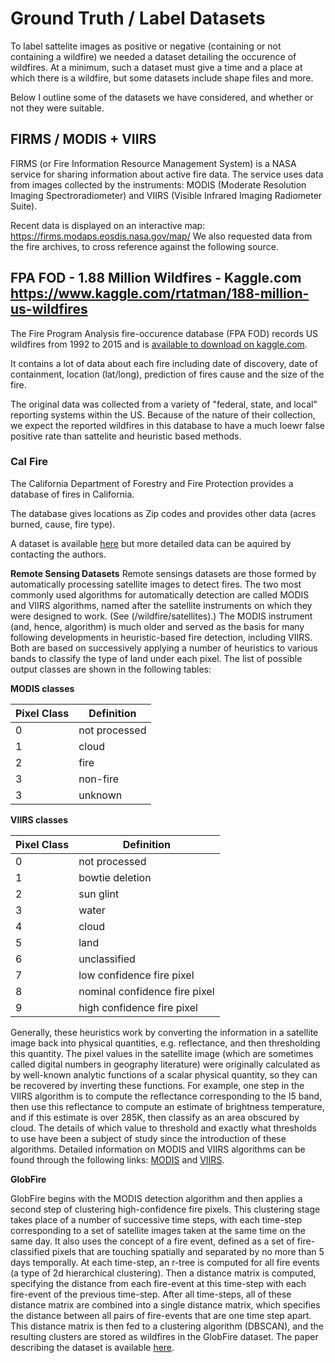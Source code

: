 # Ground Truth / Label Datasets

To label sattelite images as positive or negative (containing or not containing a wildfire) we needed a dataset detailing the occurence of wildfires.
At a minimum, such a dataset must give a time and a place at which there is a wildfire, but some datasets include shape files and more.

Below I outline some of the datasets we have considered, and whether or not they were suitable.


## FIRMS / MODIS + VIIRS

FIRMS (or Fire Information Resource Management System) is a NASA service for sharing information about active fire data.
The service uses data from images collected by the instruments: MODIS (Moderate Resolution Imaging Spectroradiometer) and VIIRS (Visible Infrared Imaging Radiometer Suite).

Recent data is displayed on an interactive map: https://firms.modaps.eosdis.nasa.gov/map/
We also requested data from the fire archives, to cross reference against the following source.


## FPA FOD - 1.88 Million Wildfires - Kaggle.com https://www.kaggle.com/rtatman/188-million-us-wildfires

The Fire Program Analysis fire-occurence database (FPA FOD) records US wildfires from 1992 to 2015 and is [available to download on kaggle.com](https://www.kaggle.com/rtatman/188-million-us-wildfires).

It contains a lot of data about each fire including date of discovery, date of containment, location (lat/long), prediction of fires cause and the size of the fire. 

The original data was collected from a variety of "federal, state, and local" reporting systems within the US. Because of the nature of their collection, we expect the reported wildfires in this database to have a much loewr false positive rate than sattelite and heuristic based methods.


### Cal Fire

The California Department of Forestry and Fire Protection provides a database of fires in California.

The database gives locations as Zip codes and provides other data (acres burned, cause, fire type).

A dataset is available [here](https://www.fire.ca.gov/incidents/) but more detailed data can be aquired by contacting the authors.

**Remote Sensing Datasets**
Remote sensings datasets are those formed by automatically processing satellite images to detect fires. The two most commonly used algorithms for automatically detection are called MODIS and VIIRS algorithms, named after the satellite instruments on which they were designed to work. (See (/wildfire/satellites).) The MODIS instrument (and, hence, algorithm) is much older and served as the basis for many following developments in heuristic-based fire detection, including VIIRS. Both are based on successively applying a number of heuristics to various bands to classify the type of land under each pixel. The list of possible output classes are shown in the following tables:


**MODIS classes**

|Pixel	Class | Definition |
|------------|-------------------|
|0 |    not processed   |
|1 |    cloud           |
|2 |    fire            |
|3 |    non-fire        |
|3 |    unknown         |


**VIIRS classes**

|Pixel	Class | Definition |
|--------------|-----------------|
|0 |    not	processed                   |
|1 |    bowtie deletion                 |
|2 |    sun	glint                       |
|3 |    water                           |
|4 |    cloud                           |
|5 |    land                            |
|6 |    unclassified                    |
|7 |    low	confidence fire	pixel       |
|8 |    nominal	confidence fire	pixel   |
|9 |    high confidence	fire pixel      |


Generally, these heuristics work by converting the information in a satellite image back into physical quantities, e.g. reflectance, and then thresholding this quantity. The pixel values in the satellite image (which are sometimes called digital numbers in geography literature) were originally calculated as by well-known analytic functions of a scalar physical quantity, so they can be recovered by inverting these functions. For example, one step in the VIIRS algorithm is to compute the reflectance corresponding to the I5 band, then use this reflectance to compute an estimate of brightness temperature, and if this estimate is over 285K, then classify as an area obscured by cloud. The details of which value to threshold and exactly what thresholds to use have been a subject of study since the introduction of these algorithms. Detailed information on MODIS and VIIRS algorithms can be found through the following links: [MODIS](https://modis.gsfc.nasa.gov/data/atbd/atbd_mod08.pdf) and [VIIRS](https://viirsland.gsfc.nasa.gov/PDF/VIIRS_activefire_375m_ATBD.pdf).

**GlobFire**

GlobFire begins with the MODIS detection algorithm and then applies a second step of clustering high-confidence fire pixels. This clustering stage takes place of a number of successive time steps, with each time-step corresponding to a set of satellite images taken at the same time on the same day. It also uses the concept of a fire event, defined as a set of fire-classified pixels that are touching spatially and separated by no more than 5 days temporally. At each time-step, an r-tree is computed for all fire events (a type of 2d hierarchical clustering). Then a distance matrix is computed, specifying the distance from each fire-event at this time-step with each fire-event of the previous time-step. After all time-steps, all of these distance matrix are combined into a single distance matrix, which specifies the distance between all pairs of fire-events that are one time step apart. This distance matrix is then fed to a clustering algorithm (DBSCAN), and the resulting clusters are stored as wildfires in the GlobFire dataset. The paper describing the dataset is available [here](https://www.nature.com/articles/s41597-019-0312-2).
